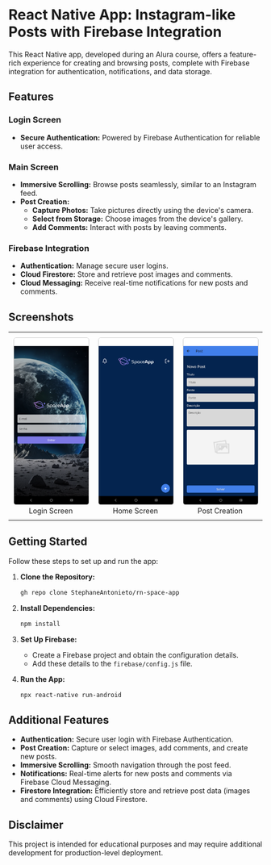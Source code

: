 # React Native App: Instagram-like Posts with Firebase Integration

This React Native app, developed during an Alura course, offers a feature-rich experience for creating and browsing posts, complete with Firebase integration for authentication, notifications, and data storage.

## Features

### Login Screen

- **Secure Authentication:** Powered by Firebase Authentication for reliable user access.

### Main Screen

- **Immersive Scrolling:** Browse posts seamlessly, similar to an Instagram feed.
- **Post Creation:**
  - **Capture Photos:** Take pictures directly using the device's camera.
  - **Select from Storage:** Choose images from the device's gallery.
  - **Add Comments:** Interact with posts by leaving comments.

### Firebase Integration

- **Authentication:** Manage secure user logins.
- **Cloud Firestore:** Store and retrieve post images and comments.
- **Cloud Messaging:** Receive real-time notifications for new posts and comments.

## Screenshots

<table style="border-collapse: collapse;">
  <tr>
    <td align="center" style="padding: 10px;">
      <img src="./assets/Login.png" alt="Login Screen" width="150" style="border: 1px solid #ccc; border-radius: 5px;"/>
      <br>Login Screen
    </td>
    <td align="center" style="padding: 10px;">
      <img src="./assets//Home.png" alt="Home Screen" width="150" style="border: 1px solid #ccc; border-radius: 5px;"/>
      <br>Home Screen
    </td>
    <td align="center" style="padding: 10px;">
      <img src="./assets/Post.png" alt="Post Creation" width="150" style="border: 1px solid #ccc; border-radius: 5px;"/>
      <br>Post Creation
    </td>
  </tr>
</table>

## Getting Started

Follow these steps to set up and run the app:

1. **Clone the Repository:**

   ```bash
   gh repo clone StephaneAntonieto/rn-space-app
   ```

2. **Install Dependencies:**

   ```bash
   npm install
   ```

3. **Set Up Firebase:**

   - Create a Firebase project and obtain the configuration details.
   - Add these details to the `firebase/config.js` file.

4. **Run the App:**

   ```bash
   npx react-native run-android
   ```

## Additional Features

- **Authentication:** Secure user login with Firebase Authentication.
- **Post Creation:** Capture or select images, add comments, and create new posts.
- **Immersive Scrolling:** Smooth navigation through the post feed.
- **Notifications:** Real-time alerts for new posts and comments via Firebase Cloud Messaging.
- **Firestore Integration:** Efficiently store and retrieve post data (images and comments) using Cloud Firestore.

## Disclaimer

This project is intended for educational purposes and may require additional development for production-level deployment.
